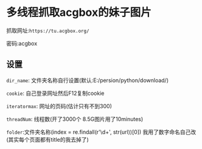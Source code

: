 
# 多线程抓取acgbox的妹子图片

抓取网址:`https://tu.acgbox.org/`

密码:acgbox

## 设置

`dir_name`: 文件夹名称自行设置(默认:E:/persion/python/download/)

`cookie`: 自己登录网址然后F12复制cookie

`iteratormax`: 网址的页码(估计只有不到300)

`threadNum`: 线程数(开了3000个 8.5G图片用了10minutes)

`folder`:文件夹名称(index = re.findall(r'\d+', str(url))[0]) 我用了数字命名自己改(其实每个页面都有title的我去掉了)

